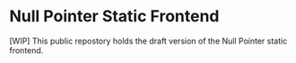 # Null Pointer Static Frontend

[WIP]
This public repostory holds the draft version of the Null Pointer static frontend.